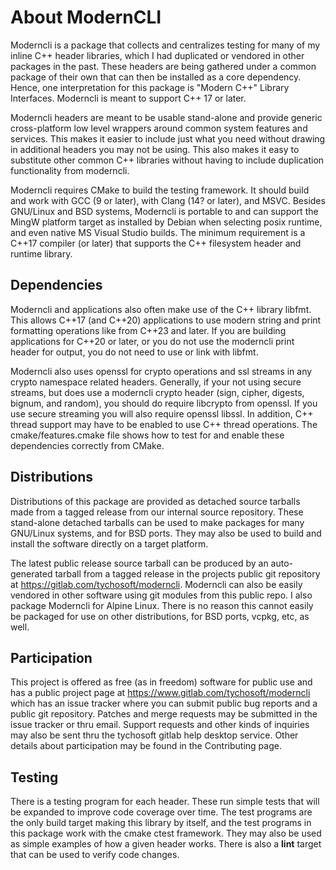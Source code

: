 # About ModernCLI

Moderncli is a package that collects and centralizes testing for many of my
inline C++ header libraries, which I had duplicated or vendored in other
packages in the past. These headers are being gathered under a common package
of their own that can then be installed as a core dependency. Hence, one
interpretation for this package is "Modern C++" Library Interfaces. Moderncli
is meant to support C++ 17 or later.

Moderncli headers are meant to be usable stand-alone and provide generic
cross-platform low level wrappers around common system features and services.
This makes it easier to include just what you need without drawing in
additional headers you may not be using. This also makes it easy to substitute
other common C++ libraries without having to include duplication functionality
from moderncli.

Moderncli requires CMake to build the testing framework. It should build and
work with GCC (9 or later), with Clang (14? or later), and MSVC. Besides
GNU/Linux and BSD systems, Moderncli is portable to and can support the MingW
platform target as installed by Debian when selecting posix runtime, and even
native MS Visual Studio builds. The minimum requirement is a C++17 compiler (or
later) that supports the C++ filesystem header and runtime library.

## Dependencies

Moderncli and applications also often make use of the C++ library libfmt. This
allows C++17 (and C++20) applications to use modern string and print formatting
operations like from C++23 and later. If you are building applications for
C++20 or later, or you do not use the moderncli print header for output, you do
not need to use or link with libfmt.

Moderncli also uses openssl for crypto operations and ssl streams in any crypto
namespace related headers. Generally, if your not using secure streams, but
does use a moderncli crypto header (sign, cipher, digests, bignum, and random),
you should do require libcrypto from openssl. If you use secure streaming you
will also require openssl libssl. In addition, C++ thread support may have to
be enabled to use C++ thread operations. The cmake/features.cmake file shows
how to test for and enable these dependencies correctly from CMake.

## Distributions

Distributions of this package are provided as detached source tarballs made
from a tagged release from our internal source repository. These stand-alone
detached tarballs can be used to make packages for many GNU/Linux systems, and
for BSD ports. They may also be used to build and install the software directly
on a target platform.

The latest public release source tarball can be produced by an auto-generated
tarball from a tagged release in the projects public git repository at
https://gitlab.com/tychosoft/moderncli. Moderncli can also be easily vendored
in other software using git modules from this public repo. I also package
Moderncli for Alpine Linux. There is no reason this cannot easily be packaged
for use on other distributions, for BSD ports, vcpkg, etc, as well.

## Participation

This project is offered as free (as in freedom) software for public use and has
a public project page at https://www.gitlab.com/tychosoft/moderncli which has
an issue tracker where you can submit public bug reports and a public git
repository. Patches and merge requests may be submitted in the issue tracker or
thru email. Support requests and other kinds of inquiries may also be sent thru
the tychosoft gitlab help desktop service. Other details about participation
may be found in the Contributing page.

## Testing

There is a testing program for each header. These run simple tests that will be
expanded to improve code coverage over time. The test programs are the only
build target making this library by itself, and the test programs in this
package work with the cmake ctest framework. They may also be used as simple
examples of how a given header works. There is also a **lint** target that can
be used to verify code changes.

